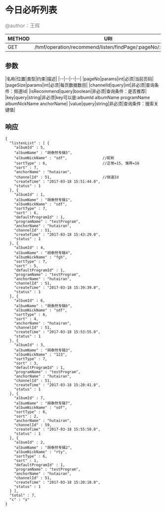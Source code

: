 
# 今日必听列表
<font color="gray" size="3">@author：王辉</font>

|METHOD|URI|
|--|--|
|GET|/hmf/operation/recommend/listen/findPage/:pageNo/:pageSize|

## 参数

|名称|位置|类型|约束|描述|
|--|--|--|--|
|pageNo|params|int|必须|当前页码|
|pageSize|params|int|必须|每页数据数目|
|channelId|query|int|非必须|查询条件：频道Id|
|isRecommend|query|boolean|非必须|查询条件：是否推荐|
|key|query|string|非必须|key可以是:albumId albumName programName albumNickName anchorName|
|value|query|string|非必须|查询条件：搜索关键值|
## 响应
```
{
  "listenList" : [ {
    "albumId" : 5,
    "albumName" : "胡泰然专辑5",
    "albumNickName" : "sdf",				//昵称
    "sortType" : 6,							//正常=15, 推荐=16
    "sort" : 7,
    "anchorName" : "hutairan",
    "channelId" : 51,						//频道Id
    "createTime" : "2017-03-18 15:51:44.0",
    "status" : 1
  }, {
    "albumId" : 1,
    "albumName" : "胡泰然专辑1",
    "albumNickName" : "sdf",
    "sortType" : 7,
    "sort" : 6,
    "defaultProgramId" : 1,
    "programName" : "testProgram",
    "anchorName" : "hutairan",
    "channelId" : 51,
    "createTime" : "2017-03-18 15:43:29.0",
    "status" : 1
  }, {
    "albumId" : 4,
    "albumName" : "胡泰然专辑4",
    "albumNickName" : "fgh",
    "sortType" : 7,
    "sort" : 5,
    "defaultProgramId" : 1,
    "programName" : "testProgram",
    "anchorName" : "hutairan",
    "channelId" : 51,
    "createTime" : "2017-03-18 15:39:39.0",
    "status" : 1
  }, {
    "albumId" : 6,
    "albumName" : "胡泰然专辑6",
    "albumNickName" : "sdf",
    "sortType" : 6,
    "sort" : 4,
    "anchorName" : "hutairan",
    "channelId" : 51,
    "createTime" : "2017-03-18 15:53:55.0",
    "status" : 1
  }, {
    "albumId" : 3,
    "albumName" : "胡泰然专辑3",
    "albumNickName" : "123",
    "sortType" : 7,
    "sort" : 3,
    "defaultProgramId" : 1,
    "programName" : "testProgram",
    "anchorName" : "hutairan",
    "channelId" : 51,
    "createTime" : "2017-03-18 15:20:41.0",
    "status" : 1
  }, {
    "albumId" : 7,
    "albumName" : "胡泰然专辑7",
    "albumNickName" : "sdf",
    "sortType" : 6,
    "sort" : 2,
    "anchorName" : "hutairan",
    "channelId" : 59,
    "createTime" : "2017-03-18 15:55:50.0",
    "status" : 1
  }, {
    "albumId" : 2,
    "albumName" : "胡泰然专辑2",
    "albumNickName" : "rty",
    "sortType" : 6,
    "sort" : 1,
    "defaultProgramId" : 1,
    "programName" : "testProgram",
    "anchorName" : "hutairan",
    "channelId" : 51,
    "createTime" : "2017-03-18 15:20:18.0",
    "status" : 1
  } ],
  "total" : 7,
  "c" : "s"
}
```
